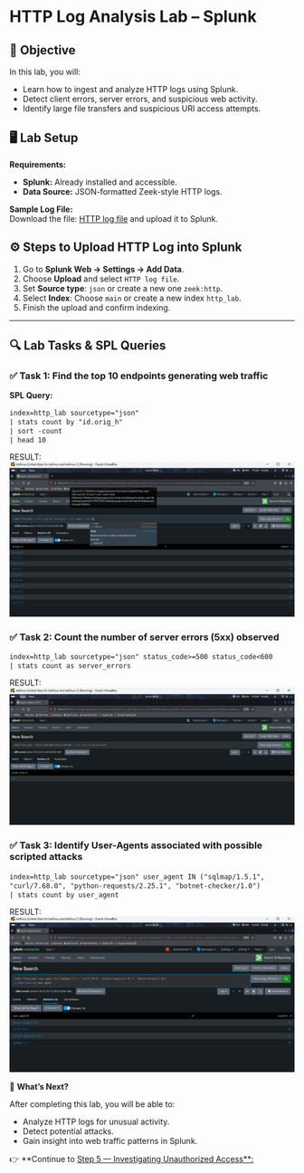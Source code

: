 # HTTP Log Analysis Lab – Splunk  

## 🎯 Objective  
In this lab, you will:  
- Learn how to ingest and analyze HTTP logs using Splunk.  
- Detect client errors, server errors, and suspicious web activity.  
- Identify large file transfers and suspicious URI access attempts.  

## 🖥️ Lab Setup  
**Requirements:**  
- **Splunk:** Already installed and accessible.  
- **Data Source:** JSON-formatted Zeek-style HTTP logs.  

**Sample Log File:**  
Download the file: [HTTP log file](https://github.com/Lovepreet2003/SIEM-Log-Analysis-with-Splunk/blob/main/sample_files/http_logs.json) and upload it to Splunk.  

## ⚙️ Steps to Upload HTTP Log into Splunk  

1. Go to **Splunk Web → Settings → Add Data**.  
2. Choose **Upload** and select `HTTP log file`.  
3. Set **Source type**: `json` or create a new one `zeek:http`.  
4. Select **Index**: Choose `main` or create a new index `http_lab`.  
5. Finish the upload and confirm indexing.  

---

## 🔍 Lab Tasks & SPL Queries  

### ✅ Task 1: Find the top 10 endpoints generating web traffic  
**SPL Query:**  
```spl
index=http_lab sourcetype="json"
| stats count by "id.orig_h"
| sort -count
| head 10
```
RESULT:
![HTTP Log Analysis Screenshot](https://github.com/Lovepreet2003/SIEM-Log-Analysis-with-Splunk/blob/main/screenshot/7.png?raw=true)


### ✅ Task 2: Count the number of server errors (5xx) observed

```
index=http_lab sourcetype="json" status_code>=500 status_code<600
| stats count as server_errors
```
RESULT:
![SSH Log Analysis Screenshot](https://github.com/Lovepreet2003/SIEM-Log-Analysis-with-Splunk/blob/main/screenshot/8.png?raw=true)



### ✅ Task 3: Identify User-Agents associated with possible scripted attacks

```
index=http_lab sourcetype="json" user_agent IN ("sqlmap/1.5.1", "curl/7.68.0", "python-requests/2.25.1", "botnet-checker/1.0")
| stats count by user_agent
```
RESULT:
![SSH Log Analysis Screenshot](https://github.com/Lovepreet2003/SIEM-Log-Analysis-with-Splunk/blob/main/screenshot/9.png?raw=true)



🚀 **What’s Next?**  

After completing this lab, you will be able to:  
- Analyze HTTP logs for unusual activity.  
- Detect potential attacks.  
- Gain insight into web traffic patterns in Splunk.  

👉 **Continue to [Step 5 — Investigating Unauthorized Access**:](Step5-Investigating_Unauthorized_Access.md)
